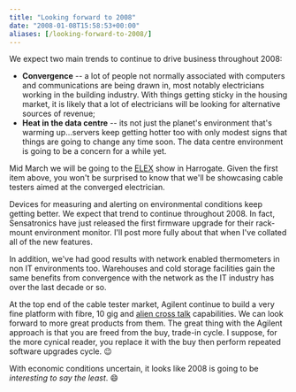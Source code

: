 ```yaml
---
title: "Looking forward to 2008"
date: "2008-01-08T15:58:53+00:00"
aliases: [/looking-forward-to-2008/]
---
```


We expect two main trends to continue to drive business throughout 2008:

- **Convergence** -- a lot of people not normally associated with computers and communications are being drawn in, most notably electricians working in the building industry. With things getting sticky in the housing market, it is likely that a lot of electricians will be looking for alternative sources of revenue;
- **Heat in the data centre** -- its not just the planet's environment that's warming up...servers keep getting hotter too with only modest signs that things are going to change any time soon. The data centre environment is going to be a concern for a while yet.

Mid March we will be going to the [ELEX](http://www.elexshow.info/) show in Harrogate. Given the first item above, you won't be surprised to know that we'll be showcasing cable testers aimed at the converged electrician.

Devices for measuring and alerting on environmental conditions keep getting better. We expect that trend to continue throughout 2008. In fact, Sensatronics have just released the first firmware upgrade for their rack-mount environment monitor. I'll post more fully about that when I've collated all of the new features.

In addition, we've had good results with network enabled thermometers in non IT environments too. Warehouses and cold storage facilities gain the same benefits from convergence with the network as the IT industry has over the last decade or so.

At the top end of the cable tester market, Agilent continue to build a very fine platform with fibre, 10 gig and [alien cross talk](http://searchdatacenter.techtarget.com/sDefinition/0,,sid80_gci1084723,00.html) capabilities. We can look forward to more great products from them. The great thing with the Agilent approach is that you are freed from the buy, trade-in cycle. I suppose, for the more cynical reader, you replace it with the buy then perform repeated software upgrades cycle. :wink:

With economic conditions uncertain, it looks like 2008 is going to be *interesting to say the least*. :smile:
